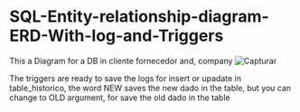 # SQL-Entity-relationship-diagram-ERD-With-log-and-Triggers
This a Diagram for a DB in cliente fornecedor and, company
![Capturar](https://user-images.githubusercontent.com/99232940/179490284-9ad10298-099f-49cb-9dfa-8f887be26fc7.PNG)

The triggers are ready to save the logs for insert or upadate in table_historico, the word NEW saves the new dado in the table, but you can change to OLD argument, for save the old dado in the table
